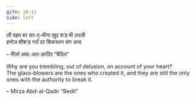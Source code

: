 ```yaml
---
gifn: 10-11
side: left
---
```


ज़ी वहम बर सर-ए-मीना खुद श’ह मी लरज़ी  
हनोज़ शीश’ह गराँ दर शिकस्तन संग अन्द  

– मीर्ज़ा अब्द-अल-क़ादिर “बेदिल”  


Why are you trembling, out of delusion, 
on account of your heart?  
The glass-blowers are the ones who created it, 
and they are still the only ones 
with the authority to break it.

– Mirza Abd-al-Qadir “Bedil”